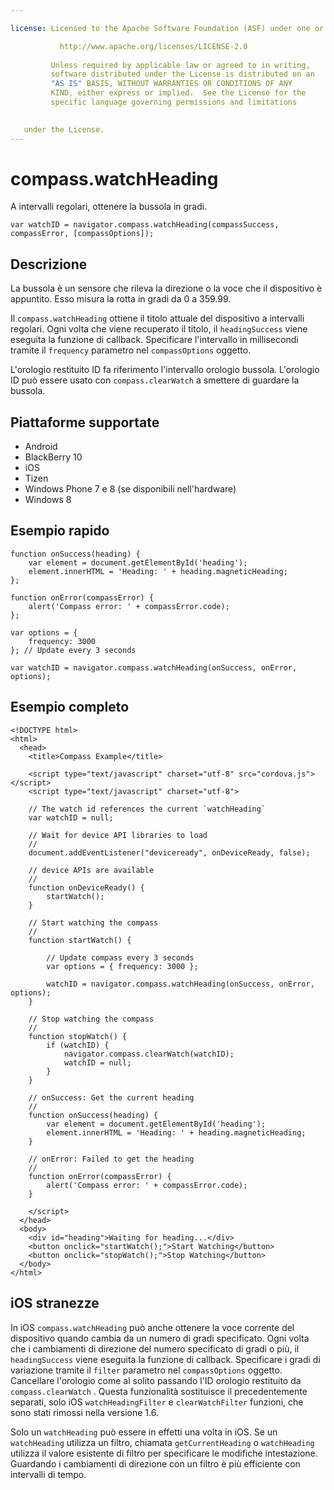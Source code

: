```yaml
---

license: Licensed to the Apache Software Foundation (ASF) under one or more contributor license agreements. See the NOTICE file distributed with this work for additional information regarding copyright ownership. The ASF licenses this file to you under the Apache License, Version 2.0 (the "License"); you may not use this file except in compliance with the License. You may obtain a copy of the License at

           http://www.apache.org/licenses/LICENSE-2.0
    
         Unless required by applicable law or agreed to in writing,
         software distributed under the License is distributed on an
         "AS IS" BASIS, WITHOUT WARRANTIES OR CONDITIONS OF ANY
         KIND, either express or implied.  See the License for the
         specific language governing permissions and limitations
    

   under the License.
---
```


# compass.watchHeading

A intervalli regolari, ottenere la bussola in gradi.

    var watchID = navigator.compass.watchHeading(compassSuccess, compassError, [compassOptions]);
    

## Descrizione

La bussola è un sensore che rileva la direzione o la voce che il dispositivo è appuntito. Esso misura la rotta in gradi da 0 a 359.99.

Il `compass.watchHeading` ottiene il titolo attuale del dispositivo a intervalli regolari. Ogni volta che viene recuperato il titolo, il `headingSuccess` viene eseguita la funzione di callback. Specificare l'intervallo in millisecondi tramite il `frequency` parametro nel `compassOptions` oggetto.

L'orologio restituito ID fa riferimento l'intervallo orologio bussola. L'orologio ID può essere usato con `compass.clearWatch` a smettere di guardare la bussola.

## Piattaforme supportate

*   Android
*   BlackBerry 10
*   iOS
*   Tizen
*   Windows Phone 7 e 8 (se disponibili nell'hardware)
*   Windows 8

## Esempio rapido

    function onSuccess(heading) {
        var element = document.getElementById('heading');
        element.innerHTML = 'Heading: ' + heading.magneticHeading;
    };
    
    function onError(compassError) {
        alert('Compass error: ' + compassError.code);
    };
    
    var options = {
        frequency: 3000
    }; // Update every 3 seconds
    
    var watchID = navigator.compass.watchHeading(onSuccess, onError, options);
    

## Esempio completo

    <!DOCTYPE html>
    <html>
      <head>
        <title>Compass Example</title>
    
        <script type="text/javascript" charset="utf-8" src="cordova.js"></script>
        <script type="text/javascript" charset="utf-8">
    
        // The watch id references the current `watchHeading`
        var watchID = null;
    
        // Wait for device API libraries to load
        //
        document.addEventListener("deviceready", onDeviceReady, false);
    
        // device APIs are available
        //
        function onDeviceReady() {
            startWatch();
        }
    
        // Start watching the compass
        //
        function startWatch() {
    
            // Update compass every 3 seconds
            var options = { frequency: 3000 };
    
            watchID = navigator.compass.watchHeading(onSuccess, onError, options);
        }
    
        // Stop watching the compass
        //
        function stopWatch() {
            if (watchID) {
                navigator.compass.clearWatch(watchID);
                watchID = null;
            }
        }
    
        // onSuccess: Get the current heading
        //
        function onSuccess(heading) {
            var element = document.getElementById('heading');
            element.innerHTML = 'Heading: ' + heading.magneticHeading;
        }
    
        // onError: Failed to get the heading
        //
        function onError(compassError) {
            alert('Compass error: ' + compassError.code);
        }
    
        </script>
      </head>
      <body>
        <div id="heading">Waiting for heading...</div>
        <button onclick="startWatch();">Start Watching</button>
        <button onclick="stopWatch();">Stop Watching</button>
      </body>
    </html>
    

## iOS stranezze

In iOS `compass.watchHeading` può anche ottenere la voce corrente del dispositivo quando cambia da un numero di gradi specificato. Ogni volta che i cambiamenti di direzione del numero specificato di gradi o più, il `headingSuccess` viene eseguita la funzione di callback. Specificare i gradi di variazione tramite il `filter` parametro nel `compassOptions` oggetto. Cancellare l'orologio come al solito passando l'ID orologio restituito da `compass.clearWatch` . Questa funzionalità sostituisce il precedentemente separati, solo iOS `watchHeadingFilter` e `clearWatchFilter` funzioni, che sono stati rimossi nella versione 1.6.

Solo un `watchHeading` può essere in effetti una volta in iOS. Se un `watchHeading` utilizza un filtro, chiamata `getCurrentHeading` o `watchHeading` utilizza il valore esistente di filtro per specificare le modifiche intestazione. Guardando i cambiamenti di direzione con un filtro è più efficiente con intervalli di tempo.